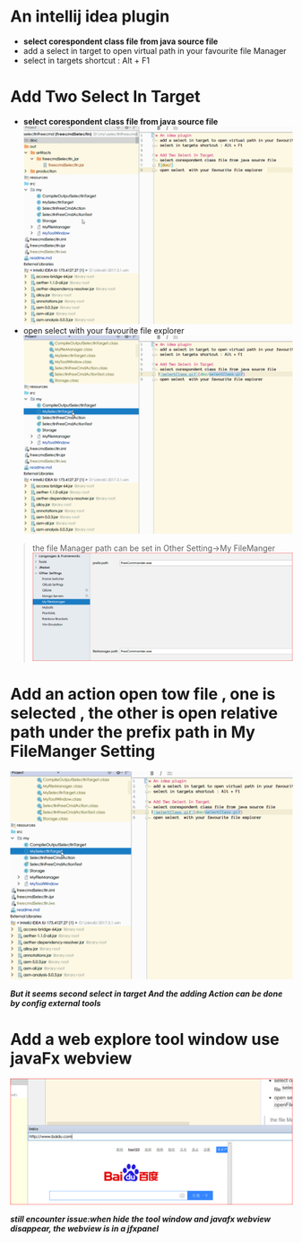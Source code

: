 # An intellij idea plugin 
- **select corespondent class file from java source file**
- add a select in target to open virtual path in your favourite file Manager
- select in targets shortcut : Alt + F1

# Add Two Select In Target
- **select corespondent class file from java source file**
![selectClass.gif](doc/selectClass.gif)
- open select  with your favourite file explorer 
![openFile.gif](doc/openFile.gif) 
> the file Manager path can be set in Other Setting->My FileManger
![fileManagerSetting.PNG](doc/fileManagerSetting.PNG)

# Add an action open tow file , one is selected , the other is  open relative path under the prefix path in My FileManger Setting
![openTwoFile.gif](doc/openFile.gif)

**_But it seems second select in target And the adding Action can be done by config external tools_**
 
# Add a web explore tool window use javaFx webview
![web.png](doc/web.PNG)

**_still encounter issue:when hide the tool window and javafx webview disappear, the webview is in a jfxpanel_**
